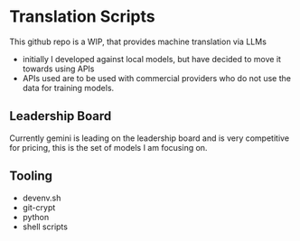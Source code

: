 # Translation Scripts

This github repo is a WIP, that provides machine translation via LLMs

- initially I developed against local models, but have decided to move it towards using APIs
- APIs used are to be used with commercial providers who do not use the data for training models.


## Leadership Board

Currently gemini is leading on the leadership board and is very competitive for pricing, this is the set of models I am focusing on.


## Tooling

- devenv.sh
- git-crypt
- python
- shell scripts


